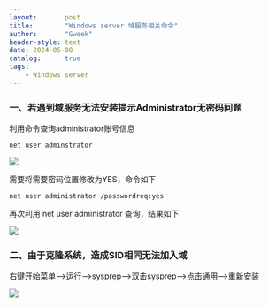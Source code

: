 ```yaml
---
layout:       post
title:        "Windows server 域服务相关命令"
author:       "Gweek"
header-style: text
date: 2024-05-08
catalog:      true
tags:
    - Windows server
---
```




### 一、若遇到域服务无法安装提示Administrator无密码问题

利用命令查询administrator账号信息

`net user adminstrator`

![](https://img.myla.eu.org/file/139476ab5567366855ec2.png)

需要将需要密码位置修改为YES，命令如下

```
net user administrator /passwordreq:yes
```

再次利用 net user administrator 查询，结果如下

![](https://img.myla.eu.org/file/6d4e1f58d46b41011d7c2.png)

### 二、由于克隆系统，造成SID相同无法加入域

右键开始菜单——>运行——>sysprep——>双击sysprep——>点击通用——>重新安装

![](https://img.myla.eu.org/file/85ee244d52b0d0bcc2363.png)
